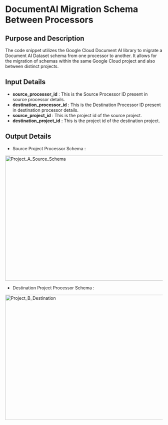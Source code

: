 # DocumentAI Migration Schema Between Processors

## Purpose and Description

The code snippet utilizes the Google Cloud Document AI library to migrate a Document AI Dataset schema from one processor to another.
It allows for the migration of schemas within the same Google Cloud project and also between distinct projects.

## Input Details

* **source_processor_id** : This is the Source Processor ID present in source processor details.
* **destination_processor_id** : This is the Destination Processor ID present in destination processor details.
* **source_project_id** : This is the project id of the source project.
* **destination_project_id** : This is the project id of the destination project.

## Output Details

* Source Project Processor Schema :

<img src = "./Images/Project_A_Source_Schema.png" width=800 height=400 alt="Project_A_Source_Schema"></img>

* Destination Project Processor Schema : 

<img src = "./Images/Project_B_Destination.png" width=800 height=400 alt="Project_B_Destination"></img>